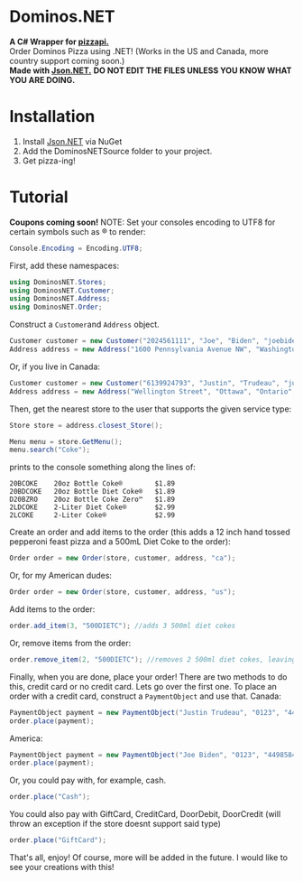 # Dominos.NET
**A C# Wrapper for [pizzapi.](https://github.com/ggrammar/pizzapi)**<br>
Order Dominos Pizza using .NET! (Works in the US and Canada, more country support coming soon.)<br>
**Made with [Json.NET.](https://www.newtonsoft.com/json)**
**DO NOT EDIT THE FILES UNLESS YOU KNOW WHAT YOU ARE DOING.**

# Installation
1. Install [Json.NET](https://www.newtonsoft.com/json) via NuGet
2. Add the DominosNETSource folder to your project.
3. Get pizza-ing!

# Tutorial
**Coupons coming soon!**
NOTE: Set your consoles encoding to UTF8 for certain symbols such as ® to render:
```cs
Console.Encoding = Encoding.UTF8;
```
First, add these namespaces:
  ```cs
using DominosNET.Stores;
using DominosNET.Customer;
using DominosNET.Address;
using DominosNET.Order;
```
Construct a `Customer`and `Address` object.
```cs
Customer customer = new Customer("2024561111", "Joe", "Biden", "joebiden@yourmom.com");
Address address = new Address("1600 Pennsylvania Avenue NW", "Washington", "DC", "20500", "us", ServiceType.Delivery);
```
Or, if you live in Canada:
```cs
Customer customer = new Customer("6139924793", "Justin", "Trudeau", "justintrudeau@yourmom.com");
Address address = new Address("Wellington Street", "Ottawa", "Ontario", "K1A0A9", "ca", ServiceType.Delivery);
```
Then, get the nearest store to the user that supports the given service type:
```cs
Store store = address.closest_Store();
```


```cs
Menu menu = store.GetMenu();
menu.search("Coke");

```
prints to the console something along the lines of:
```
20BCOKE    20oz Bottle Coke®        $1.89
20BDCOKE   20oz Bottle Diet Coke®   $1.89
D20BZRO    20oz Bottle Coke Zero™   $1.89
2LDCOKE    2-Liter Diet Coke®       $2.99
2LCOKE     2-Liter Coke®            $2.99
```
Create an order and add items to the order (this adds a 12 inch hand tossed pepperoni feast pizza and a 500mL Diet Coke to the order):
```cs
Order order = new Order(store, customer, address, "ca");
``` 
Or, for my American dudes:
```cs
Order order = new Order(store, customer, address, "us");
``` 
Add items to the order:
```cs
order.add_item(3, "500DIETC"); //adds 3 500ml diet cokes
```
Or, remove items from the order:
```cs
order.remove_item(2, "500DIETC"); //removes 2 500ml diet cokes, leaving you with 1 (simple math 😎)
```
Finally, when you are done, place your order!
There are two methods to do this, credit card or no credit card.
Lets go over the first one. To place an order with a credit card, construct a `PaymentObject` and use that.
Canada:
```cs
PaymentObject payment = new PaymentObject("Justin Trudeau", "0123", "4498584993849383", "420" "K1A0A9");
order.place(payment);
```
America:
```cs
PaymentObject payment = new PaymentObject("Joe Biden", "0123", "4498584993849383", "420" "20500");
order.place(payment);
```
Or, you could pay with, for example, cash.
```cs
order.place("Cash");
```
You could also pay with GiftCard, CreditCard, DoorDebit, DoorCredit (will throw an exception if the store doesnt support said type)
```cs
order.place("GiftCard");
```
That's all, enjoy! Of course, more will be added in the future. I would like to see your creations with this!
